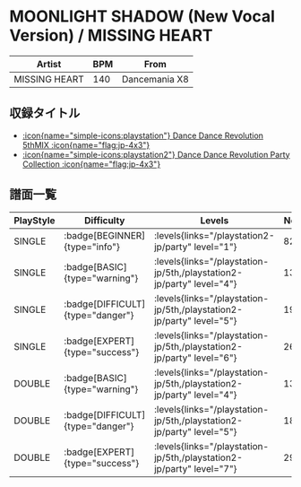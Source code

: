 # MOONLIGHT SHADOW (New Vocal Version) / MISSING HEART

|Artist|BPM|From|
|------|---|----|
|MISSING HEART|140|Dancemania X8|

## 収録タイトル

- [:icon{name="simple-icons:playstation"} Dance Dance Revolution 5thMIX :icon{name="flag:jp-4x3"}](/playstation-jp/5th)
- [:icon{name="simple-icons:playstation2"} Dance Dance Revolution Party Collection :icon{name="flag:jp-4x3"}](/playstation2-jp/party)

## 譜面一覧

|PlayStyle|Difficulty|Levels|Notes|Movie|
|---------|----------|------|-----|-----|
|SINGLE| :badge[BEGINNER]{type="info"}| :levels{links="/playstation2-jp/party" level="1"}|82/0||
|SINGLE| :badge[BASIC]{type="warning"}| :levels{links="/playstation-jp/5th,/playstation2-jp/party" level="4"}|136/0||
|SINGLE| :badge[DIFFICULT]{type="danger"}| :levels{links="/playstation-jp/5th,/playstation2-jp/party" level="5"}|196/0||
|SINGLE| :badge[EXPERT]{type="success"}| :levels{links="/playstation-jp/5th,/playstation2-jp/party" level="6"}|269/0||
|DOUBLE| :badge[BASIC]{type="warning"}| :levels{links="/playstation-jp/5th,/playstation2-jp/party" level="4"}|139/0||
|DOUBLE| :badge[DIFFICULT]{type="danger"}| :levels{links="/playstation-jp/5th,/playstation2-jp/party" level="5"}|184/0||
|DOUBLE| :badge[EXPERT]{type="success"}| :levels{links="/playstation-jp/5th,/playstation2-jp/party" level="7"}|296/0||
